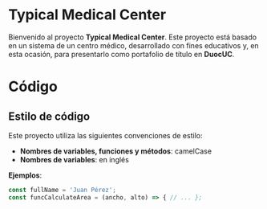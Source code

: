 # Typical Medical Center

Bienvenido al proyecto **Typical Medical Center**. Este proyecto está basado en un sistema de un centro médico, desarrollado con fines educativos y, en esta ocasión, para presentarlo como portafolio de título en **DuocUC**.

# Código
## Estilo de código

Este proyecto utiliza las siguientes convenciones de estilo: 
*  **Nombres de variables, funciones y métodos**: camelCase
*  **Nombres de variables**: en inglés 

**Ejemplos**: 
```javascript 
const fullName = 'Juan Pérez'; 
const funcCalculateArea = (ancho, alto) => { // ... };
```
